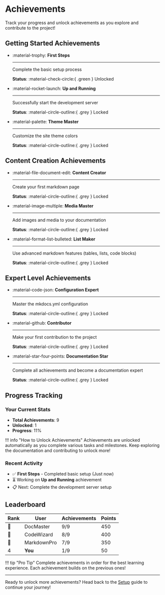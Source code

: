 # Achievements

Track your progress and unlock achievements as you explore and contribute to the project!

## Getting Started Achievements

<div class="grid cards" markdown>

-   :material-trophy: **First Steps**
    
    ---
    
    Complete the basic setup process
    
    **Status**: :material-check-circle:{ .green } Unlocked
    
-   :material-rocket-launch: **Up and Running**
    
    ---
    
    Successfully start the development server
    
    **Status**: :material-circle-outline:{ .grey } Locked

-   :material-palette: **Theme Master**
    
    ---
    
    Customize the site theme colors
    
    **Status**: :material-circle-outline:{ .grey } Locked

</div>

## Content Creation Achievements

<div class="grid cards" markdown>

-   :material-file-document-edit: **Content Creator**
    
    ---
    
    Create your first markdown page
    
    **Status**: :material-circle-outline:{ .grey } Locked

-   :material-image-multiple: **Media Master**
    
    ---
    
    Add images and media to your documentation
    
    **Status**: :material-circle-outline:{ .grey } Locked

-   :material-format-list-bulleted: **List Maker**
    
    ---
    
    Use advanced markdown features (tables, lists, code blocks)
    
    **Status**: :material-circle-outline:{ .grey } Locked

</div>

## Expert Level Achievements

<div class="grid cards" markdown>

-   :material-code-json: **Configuration Expert**
    
    ---
    
    Master the mkdocs.yml configuration
    
    **Status**: :material-circle-outline:{ .grey } Locked

-   :material-github: **Contributor**
    
    ---
    
    Make your first contribution to the project
    
    **Status**: :material-circle-outline:{ .grey } Locked

-   :material-star-four-points: **Documentation Star**
    
    ---
    
    Complete all achievements and become a documentation expert
    
    **Status**: :material-circle-outline:{ .grey } Locked

</div>

## Progress Tracking

### Your Current Stats

- **Total Achievements**: 9
- **Unlocked**: 1
- **Progress**: 11%

!!! info "How to Unlock Achievements"
    Achievements are unlocked automatically as you complete various tasks and milestones. Keep exploring the documentation and contributing to unlock more!

### Recent Activity

- ✅ **First Steps** - Completed basic setup (Just now)
- ⏳ Working on **Up and Running** achievement
- 📋 Next: Complete the development server setup

## Leaderboard

| Rank | User | Achievements | Points |
|------|------|-------------|--------|
| 🥇 | DocMaster | 9/9 | 450 |
| 🥈 | CodeWizard | 8/9 | 400 |
| 🥉 | MarkdownPro | 7/9 | 350 |
| 4 | **You** | 1/9 | 50 |

!!! tip "Pro Tip"
    Complete achievements in order for the best learning experience. Each achievement builds on the previous ones!

---

Ready to unlock more achievements? Head back to the [Setup](setup.md) guide to continue your journey!
